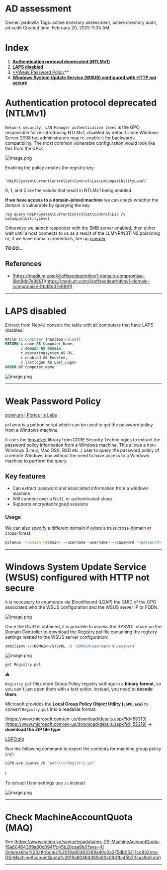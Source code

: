 # AD assessment

Owner: padowla
Tags: active directory assessment, active directory audit, ad audit
Created time: February 20, 2025 11:35 AM

# Index

1. [**Authentication protocol deprecated (NTLMv1)**](AD%20assessment%201a080464369a80388249e9de40ba16fb.md)
2. [**LAPS disabled**](AD%20assessment%201a080464369a80388249e9de40ba16fb.md)
3. [**Weak Password Policy](AD%20assessment%201a080464369a80388249e9de40ba16fb.md)** 
4. [**Windows System Update Service (WSUS) configured with HTTP not secure**](AD%20assessment%201a080464369a80388249e9de40ba16fb.md)

# **Authentication protocol deprecated (NTLMv1)**

`Network security: LAN Manager authentication level` is the GPO responsible for re-introducing NTLMv1, disabled by default since Windows Server 2008 but administrators may re-enable it for backwards compatibility. The most common vulnerable configuration would look like this from the GPO:

![image.png](AD%20assessment%201a080464369a80388249e9de40ba16fb/image.png)

Enabling the policy creates the registry key:

                          `HKLM\System\CurrentControlSet\Control\Lsa\LmCompatibilityLevel`

0, 1, and 2 are the values that result in NTLMv1 being enabled. 

**If we have access to a domain-joined machine** we can check whether the domain is vulnerable by querying the key:

```
reg query HKLM\System\CurrentControlSet\Control\Lsa /v LmCompatibilityLevel
```

Otherwise we launch responder with the SMB server enabled, then either wait until a host connects to us as a result of the LLMNR/NBT-NS poisoning or, if we have domain credentials, fire up [coercer](https://github.com/p0dalirius/Coercer).

***TO DO…***

## References

- [https://medium.com/@offsecdeer/ntlmv1-domain-compromise-9bd8dd7e9891](https://medium.com/@offsecdeer/ntlmv1-domain-compromise-9bd8dd7e9891)

---

# LAPS disabled

Extract from Neo4J console the table with all computers that have LAPS disabled:

```sql
MATCH (c:Computer {haslaps:False}) 
RETURN c.name AS Computer_Name, 
       c.domain AS Domain, 
       c.operatingsystem AS OS, 
       c.enabled AS Enabled, 
       c.lastlogon AS Last_Logon
ORDER BY Computer_Name
```

![image.png](AD%20assessment%201a080464369a80388249e9de40ba16fb/image%201.png)

---

# Weak Password Policy

[polenum | Portcullis Labs](https://labs.portcullis.co.uk/tools/polenum/)

`polenum` is a python script which can be used to get the password policy from a Windows machine.

It uses the [Impacket](http://oss.coresecurity.com/projects/impacket.html) library from CORE Security Technologies to extract the password policy information from a Windows machine. This allows a non-Windows (Linux, Mac OSX, BSD etc..) user to query the password policy of a remote Windows box without the need to have access to a Windows machine to perform the query.

## Key features

- Can extract password and associated information from a windows machine
- Will connect over a NULL or authenticated share
- Supports encrypted/signed sessions

### Usage

We can also specify a different domain if exists a trust cross-domain or cross-forest.

```bash
polenum --domain <domain> --username <username> --password '<password>'
```

---

# Windows System Update Service (WSUS) configured with HTTP not secure

it is necessary to enumerate via BloodHound (LDAP) the GUID of the GPO associated with the WSUS configuration and the WSUS server IP or FQDN.

![image.png](AD%20assessment%201a080464369a80388249e9de40ba16fb/image%202.png)

Once the GUID is obtained, it is possible to access the SYSVOL share on the Domain Controller to download the Registry.pol file containing the registry settings related to the WSUS server configuration:

```bash
smbclient //<DOMAIN>/SYSVOL -U 'DOMAIN\username'%'password'
```

![image.png](AD%20assessment%201a080464369a80388249e9de40ba16fb/image%203.png)

```bash
get Registry.pol
```

<aside>
⚠️

`Registry.pol` files store Group Policy registry settings in a **binary format**, so you can't just open them with a text editor. Instead, you need to **decode them**.

</aside>

Microsoft provides the **Local Group Policy Object Utility (`LGPO.exe`)** to convert `Registry.pol` into a readable format:

[https://www.microsoft.com/en-us/download/details.aspx?id=55319](https://www.microsoft.com/en-us/download/details.aspx?id=55319) → **download the ZIP file type**

[LGPO.zip](AD%20assessment%201a080464369a80388249e9de40ba16fb/LGPO.zip)

Run the following command to export the contents for machine group policy (`/m`):

```bash
LGPO.exe /parse /m 'path\to\Registry.pol'

```

<aside>
ℹ️

To extract User settings use `/u` instead

</aside>

![image.png](AD%20assessment%201a080464369a80388249e9de40ba16fb/image%204.png)

---

# Check MachineAccountQuota (MAQ)

See [https://www.notion.so/samuelepadula/ms-DS-MachineAccountQuota-19a80464369a80c0941fc45b20caa9b0?pvs=4](Interesting%20attributes%2019a80464369a80d2a275db05411cd832/ms-DS-MachineAccountQuota%2019a80464369a80c0941fc45b20caa9b0.md)

---